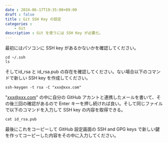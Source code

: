 ```yaml
---
date : 2024-06-17T19:35:00+09:00
draft : false
title : Git SSH Key の設定
categories :
    - Git
description : Git を使うには SSH Key が必要だ。
---
```


最初にはパソコンに SSH key があるかないかを確認してください。

```shell
cd ~/.ssh
ls
```

そしてid_rsa と id_rsa.pub の存在を確認してください。ない場合以下のコマンドで新しい SSH key を作成してください。

```shell
ssh-keygen -t rsa -C "xxx@xxx.com"
```

"xxx@xxx.com" の中に自分の GitHub アカントと連携したメールを書いて、その後三回の確認があるので Enter キーを押し続ければ良い。そして同じファイルで以下のコマンドを入力して SSH key の内容を取得できる。

```shell
cat id_rsa.pub
```

最後にこれをコーピーして GitHub 設定画面の SSH and GPG keys で新しい鍵を作ってコーピーした内容をその中に入力してください。